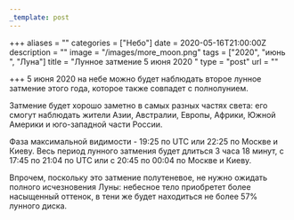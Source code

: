 ```yaml
---
_template: post
---
```




+++
aliases = ""
categories = ["Небо"]
date = 2020-05-16T21:00:00Z
description = ""
image = "/images/more_moon.png"
tags = ["2020", "июнь ", "Луна"]
title = "Лунное затмение 5 июня 2020 "
type = "post"
url = ""

+++
5 июня 2020 на небе можно будет наблюдать второе лунное затмение этого года, которое также совпадет с полнолунием.  
  
Затмение будет хорошо заметно в самых разных частях света: его смогут наблюдать жители Азии, Австралии, Европы, Африки, Южной Америки и юго-западной части России.  
  
Фаза максимальной видимости - 19:25 по UTC или 22:25 по Москве и Киеву. Весь период лунного затмения будет длиться 3 часа 18 минут, с 17:45 по 21:04 по UTC или с 20:45 по 00:04 по Москве и Киеву.  
  
Впрочем, поскольку это затмение полутеневое, не нужно ожидать полного исчезновения Луны: небесное тело приобретет более насыщенный оттенок, в тени же будет находиться не более 57% лунного диска.
